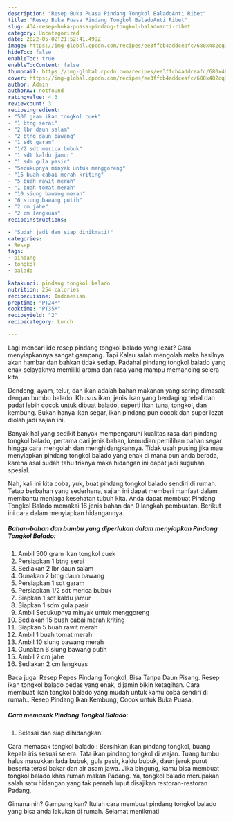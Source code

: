 ```yaml
---
description: "Resep Buka Puasa Pindang Tongkol BaladoAnti Ribet"
title: "Resep Buka Puasa Pindang Tongkol BaladoAnti Ribet"
slug: 434-resep-buka-puasa-pindang-tongkol-baladoanti-ribet
category: Uncategorized
date: 2022-05-02T21:52:41.499Z
image: https://img-global.cpcdn.com/recipes/ee3ffcb4addceafc/680x482cq70/pindang-tongkol-balado-foto-resep-utama.jpg
hideToc: false
enableToc: true
enableTocContent: false
thumbnail: https://img-global.cpcdn.com/recipes/ee3ffcb4addceafc/680x482cq70/pindang-tongkol-balado-foto-resep-utama.jpg
cover: https://img-global.cpcdn.com/recipes/ee3ffcb4addceafc/680x482cq70/pindang-tongkol-balado-foto-resep-utama.jpg
author: Admin
authorAv: notfound
ratingvalue: 4.3
reviewcount: 3
recipeingredient:
- "500 gram ikan tongkol cuek"
- "1 btng serai"
- "2 lbr daun salam"
- "2 btng daun bawang"
- "1 sdt garam"
- "1/2 sdt merica bubuk"
- "1 sdt kaldu jamur"
- "1 sdm gula pasir"
- "Secukupnya minyak untuk menggoreng"
- "15 buah cabai merah kriting"
- "5 buah rawit merah"
- "1 buah tomat merah"
- "10 siung bawang merah"
- "6 siung bawang putih"
- "2 cm jahe"
- "2 cm lengkuas"
recipeinstructions:

- "Sudah jadi dan siap dinikmati!"
categories:
- Resep
tags:
- pindang
- tongkol
- balado

katakunci: pindang tongkol balado 
nutrition: 254 calories
recipecuisine: Indonesian
preptime: "PT24M"
cooktime: "PT35M"
recipeyield: "2"
recipecategory: Lunch

---
```



Lagi mencari ide resep pindang tongkol balado yang lezat? Cara menyiapkannya sangat gampang. Tapi Kalau salah mengolah maka hasilnya akan hambar dan bahkan tidak sedap. Padahal pindang tongkol balado yang enak selayaknya memiliki aroma dan rasa yang mampu memancing selera kita.


Dendeng, ayam, telur, dan ikan adalah bahan makanan yang sering dimasak dengan bumbu balado. Khusus ikan, jenis ikan yang berdaging tebal dan padat lebih cocok untuk dibuat balado, seperti ikan tuna, tongkol, dan kembung. Bukan hanya ikan segar, ikan pindang pun cocok dan super lezat diolah jadi sajian ini.

Banyak hal yang sedikit banyak mempengaruhi kualitas rasa dari pindang tongkol balado, pertama dari jenis bahan, kemudian pemilihan bahan segar hingga cara mengolah dan menghidangkannya. Tidak usah pusing jika mau menyiapkan pindang tongkol balado yang enak di mana pun anda berada, karena asal sudah tahu triknya maka hidangan ini dapat jadi suguhan spesial.


Nah, kali ini kita coba, yuk, buat pindang tongkol balado sendiri di rumah. Tetap berbahan yang sederhana, sajian ini dapat memberi manfaat dalam membantu menjaga kesehatan tubuh kita. Anda dapat membuat Pindang Tongkol Balado memakai 16 jenis bahan dan 0 langkah pembuatan. Berikut ini cara dalam menyiapkan hidangannya.

<!--inarticleads1-->

##### Bahan-bahan dan bumbu yang diperlukan dalam menyiapkan Pindang Tongkol Balado:

1. Ambil 500 gram ikan tongkol cuek
1. Persiapkan 1 btng serai
1. Sediakan 2 lbr daun salam
1. Gunakan 2 btng daun bawang
1. Persiapkan 1 sdt garam
1. Persiapkan 1/2 sdt merica bubuk
1. Siapkan 1 sdt kaldu jamur
1. Siapkan 1 sdm gula pasir
1. Ambil Secukupnya minyak untuk menggoreng
1. Sediakan 15 buah cabai merah kriting
1. Siapkan 5 buah rawit merah
1. Ambil 1 buah tomat merah
1. Ambil 10 siung bawang merah
1. Gunakan 6 siung bawang putih
1. Ambil 2 cm jahe
1. Sediakan 2 cm lengkuas


Baca juga: Resep Pepes Pindang Tongkol, Bisa Tanpa Daun Pisang. Resep ikan tongkol balado pedas yang enak, dijamin bikin ketagihan. Cara membuat ikan tongkol balado yang mudah untuk kamu coba sendiri di rumah.. Resep Pindang Ikan Kembung, Cocok untuk Buka Puasa. 

<!--inarticleads2-->

##### Cara memasak Pindang Tongkol Balado:


1. Selesai dan siap dihidangkan!

Cara memasak tongkol balado : Bersihkan ikan pindang tongkol, buang kepala iris sesuai selera. Tata ikan pindang tongkol di wajan. Tuang tumbu halus masukkan lada bubuk, gula pasir, kaldu bubuk, daun jeruk purut beserta terasi bakar dan air asam jawa. Jika bingung, kamu bisa membuat tongkol balado khas rumah makan Padang. Ya, tongkol balado merupakan salah satu hidangan yang tak pernah luput disajikan restoran-restoran Padang. 

Gimana nih? Gampang kan? Itulah cara membuat pindang tongkol balado yang bisa anda lakukan di rumah. Selamat menikmati
